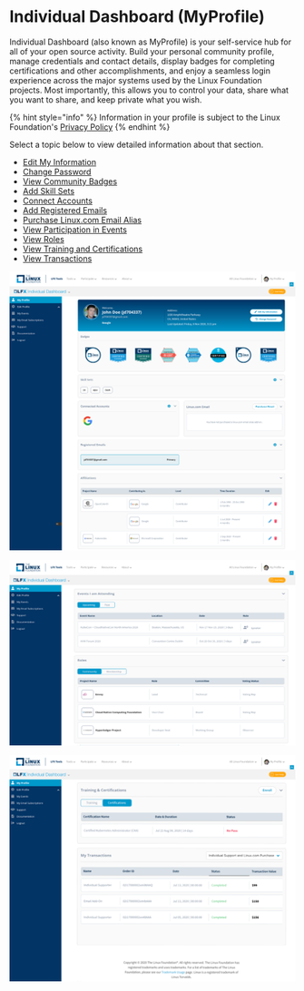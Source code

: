 # Individual Dashboard (MyProfile)

Individual Dashboard (also known as MyProfile) is your self-service hub for all of your open source activity. Build your personal community profile, manage credentials and contact details, display badges for completing certifications and other accomplishments, and enjoy a seamless login experience across the major systems used by the Linux Foundation projects. Most importantly, this allows you to control your data, share what you want to share, and keep private what you wish.

{% hint style="info" %}
Information in your profile is subject to the Linux Foundation's [Privacy Policy](https://linuxfoundation.org/privacy)
{% endhint %}

Select a topic below to view detailed information about that section. 

* [Edit My Information](managing-your-profile.md)
* [Change Password](changing-account-password.md)
* [View Community Badges](viewing-community-badges.md)
* [Add Skill Sets](add-skill-sets.md)
* [Connect Accounts](linking-social-accounts.md)
* [Add Registered Emails](adding-alternative-emails.md)
* [Purchase Linux.com Email Alias](purchasing-linux-email.md)
* [View Participation in Events](viewing-the-events.md)  
* [View Roles](view-roles.md)
* [View Training and Certifications ](viewing-training-and-certifications.md)
* [View Transactions](viewing-the-transactions.md)

![My Profile - Identities and Affiliations](<../.gitbook/assets/My Profile Identities & Badges (1).png>)

![MyProfile - Events and Community Participation](<../.gitbook/assets/MyProfile - Events and Community Participation (1).png>)

![MyProfile - Training & Certifications and Transactions](<../.gitbook/assets/My Profile Training & Certifications and Transactions.png>)

